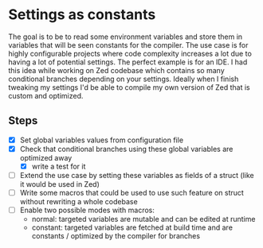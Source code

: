 # Settings as constants

The goal is to be to read some environment variables and store them in variables that will be seen constants for the compiler.
The use case is for highly configurable projects where code complexity increases a lot due to having a lot of potential settings.
The perfect example is for an IDE. I had this idea while working on Zed codebase which contains so many conditional branches depending on your settings.
Ideally when I finish tweaking my settings I'd be able to compile my own version of Zed that
is custom and optimized.

## Steps

- [x] Set global variables values from configuration file
- [x] Check that conditional branches using these global variables are optimized away
  - [x] write a test for it
- [ ] Extend the use case by setting these variables as fields of a struct (like it would be used in Zed)
- [ ] Write some macros that could be used to use such feature on struct without rewriting a whole codebase
- [ ] Enable two possible modes with macros:
  - normal: targeted variables are mutable and can be edited at runtime
  - constant: targeted variables are fetched at build time and are constants / optimized by the compiler for branches
